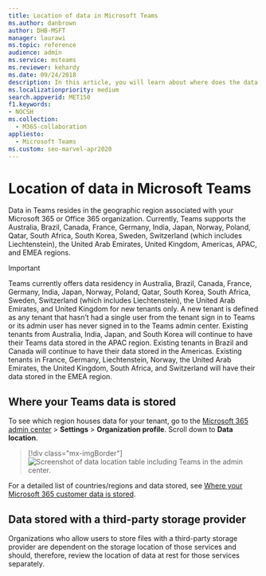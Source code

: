 ```yaml
---
title: Location of data in Microsoft Teams
ms.author: danbrown
author: DHB-MSFT
manager: laurawi
ms.topic: reference
audience: admin
ms.service: msteams
ms.reviewer: kehardy
ms.date: 09/24/2018
description: In this article, you will learn about where does the data resides geographically in Microsoft Teams.
ms.localizationpriority: medium
search.appverid: MET150
f1.keywords:
- NOCSH
ms.collection: 
  - M365-collaboration
appliesto: 
  - Microsoft Teams
ms.custom: seo-marvel-apr2020
---
```


# Location of data in Microsoft Teams

Data in Teams resides in the geographic region associated with your Microsoft 365 or Office 365 organization. Currently, Teams supports the Australia, Brazil, Canada, France, Germany, India, Japan, Norway, Poland, Qatar, South Africa, South Korea, Sweden, Switzerland (which includes Liechtenstein), the United Arab Emirates, United Kingdom, Americas, APAC, and EMEA regions.

> [!IMPORTANT]
> Teams currently offers data residency in Australia, Brazil, Canada, France, Germany, India, Japan, Norway, Poland, Qatar, South Korea, South Africa, Sweden, Switzerland (which includes Liechtenstein), the United Arab Emirates, and United Kingdom for new tenants only.
> A new tenant is defined as any tenant that hasn’t had a single user from the tenant sign in to Teams or its admin user has never signed in to the Teams admin center. Existing tenants from Australia, India, Japan, and South Korea will continue to have their Teams data stored in the APAC region. Existing tenants in Brazil and Canada will continue to have their data stored in the Americas. Existing tenants in France, Germany, Liechtenstein, Norway, the United Arab Emirates, the United Kingdom, South Africa, and Switzerland will have their data stored in the EMEA region.

## Where your Teams data is stored

To see which region houses data for your tenant, go to the [Microsoft 365 admin center](https://portal.office.com/adminportal/home) > **Settings** > **Organization profile**. Scroll down to **Data location**.

> [!div class="mx-imgBorder"]
> ![Screenshot of data location table including Teams in the admin center.](media/Overview_of_security_and_compliance_in_Microsoft_Teams_image5.png)

For a detailed list of countries/regions and data stored, see [Where your Microsoft 365 customer data is stored](/microsoft-365/enterprise/o365-data-locations?view=o365-worldwide).

## Data stored with a third-party storage provider

Organizations who allow users to store files with a third-party storage provider are dependent on the storage location of those services and should, therefore, review the location of data at rest for those services separately.
